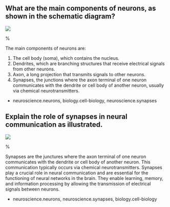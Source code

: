 ## What are the main components of neurons, as shown in the schematic diagram?

![](https://cdn.mathpix.com/cropped/2024_05_18_3d9cdec5c9bee0eb2fccg-1.jpg?height=481&width=886&top_left_y=233&top_left_x=739)

%

The main components of neurons are:
1. The cell body (soma), which contains the nucleus.
2. Dendrites, which are branching structures that receive electrical signals from other neurons.
3. Axon, a long projection that transmits signals to other neurons.
4. Synapses, the junctions where the axon terminal of one neuron communicates with the dendrite or cell body of another neuron, usually via chemical neurotransmitters.

- neuroscience.neurons, biology.cell-biology, neuroscience.synapses


## Explain the role of synapses in neural communication as illustrated.

![](https://cdn.mathpix.com/cropped/2024_05_18_3d9cdec5c9bee0eb2fccg-1.jpg?height=481&width=886&top_left_y=233&top_left_x=739)

%

Synapses are the junctures where the axon terminal of one neuron communicates with the dendrite or cell body of another neuron. This communication typically occurs via chemical neurotransmitters. Synapses play a crucial role in neural communication and are essential for the functioning of neural networks in the brain. They enable learning, memory, and information processing by allowing the transmission of electrical signals between neurons.

- neuroscience.neurons, neuroscience.synapses, biology.cell-biology